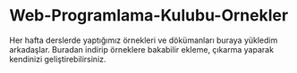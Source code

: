 # Web-Programlama-Kulubu-Ornekler

Her hafta derslerde yaptığımız örnekleri ve dökümanları buraya yükledim arkadaşlar. 
Buradan indirip örneklere bakabilir ekleme, çıkarma yaparak kendinizi geliştirebilirsiniz.
